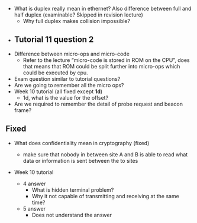 - What is duplex really mean in ethernet? Also difference between full and half duplex (examinable? Skipped in revision lecture)
  - Why full duplex makes collision impossible?
- Tutorial 11 question 2
  - 
- Difference between micro-ops and micro-code
  - Refer to the lecture “micro-code is stored in ROM on the CPU”, does that means that ROM could be split further into micro-ops which could be executed by cpu.
- Exam question similar to tutorial questions?
- Are we going to remember all the micro ops?
- Week 10 tutorial (all fixed except **1d**)
  - 1d, what is the value for the offset?
- Are we required to remember the detail of probe request and beacon frame?

## Fixed

- What does confidentiality mean in cryptography (fixed)
  - make sure that nobody in between site A and B is able to read what data or information is sent between the to sites



- Week 10 tutorial
  - 4 answer
    - What is hidden terminal problem?
    - Why it  not capable of transmitting and receiving at the same time?
  - 5 answer
    - Does not understand the answer